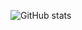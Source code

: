<!-- ### Hi there 👋



<!--
**IT21276446/IT21276446** is a ✨ _special_ ✨ repository because its `README.md` (this file) appears on your GitHub profile.

Here are some ideas to get you started:

- 🔭 I’m currently working on ...
- 🌱 I’m currently learning ...
- 👯 I’m looking to collaborate on ...
- 🤔 I’m looking for help with ...
- 💬 Ask me about ...
- 📫 How to reach me: ...
- 😄 Pronouns: ...
- ⚡ Fun fact: ...
-->

<!--  <h5>Languages and Tools</h5>
  <p align="left"> -->
<!--          <img src="https://cdn.jsdelivr.net/gh/devicons/devicon/icons/androidstudio/androidstudio-original.svg" width="30" height="30" />
            <img src="https://cdn.jsdelivr.net/gh/devicons/devicon/icons/pycharm/pycharm-original.svg" width="30" height="30"/>
            <img src="https://cdn.jsdelivr.net/gh/devicons/devicon/icons/vscode/vscode-original.svg" width="30" height="30" />  
            <img src="https://cdn.jsdelivr.net/gh/devicons/devicon/icons/visualstudio/visualstudio-plain.svg" width="30" height="30" />                      
            <img src="https://cdn.jsdelivr.net/gh/devicons/devicon/icons/rstudio/rstudio-original.svg" width="30" height="30" />
            <img src="https://cdn.jsdelivr.net/gh/devicons/devicon/icons/java/java-original.svg" width="30" height="30" />
            <img src="https://cdn.jsdelivr.net/gh/devicons/devicon/icons/kotlin/kotlin-original.svg" width="30" height="30" />
            <img src="https://cdn.jsdelivr.net/gh/devicons/devicon/icons/html5/html5-original.svg" width="30" height="30"/>  
            <img src="https://cdn.jsdelivr.net/gh/devicons/devicon/icons/bootstrap/bootstrap-original.svg" width="30" height="30"/>                  
            <img src="https://cdn.jsdelivr.net/gh/devicons/devicon/icons/css3/css3-original.svg" width="30" height="30"/>          
            <img src="https://cdn.jsdelivr.net/gh/devicons/devicon/icons/php/php-original.svg" width="30" height="30"/>  
            <img src="https://cdn.jsdelivr.net/gh/devicons/devicon/icons/mysql/mysql-original.svg" width="30" height="30"/>                  
            <img src="https://cdn.jsdelivr.net/gh/devicons/devicon/icons/c/c-original.svg" width="30" height="30"/>          
            <img src="https://cdn.jsdelivr.net/gh/devicons/devicon/icons/cplusplus/cplusplus-original.svg" width="30" height="30"/>                    
            <img src="https://cdn.jsdelivr.net/gh/devicons/devicon/icons/javascript/javascript-original.svg" width="30" height="30"/>          
            <img src="https://cdn.jsdelivr.net/gh/devicons/devicon/icons/react/react-original.svg" width="30" height="30"/> 
            <img src="https://cdn.jsdelivr.net/gh/devicons/devicon/icons/mongodb/mongodb-original.svg" width="30" height="30"/>          
            <img src="https://cdn.jsdelivr.net/gh/devicons/devicon/icons/express/express-original.svg" width="30" height="30"/>          
            <img src="https://cdn.jsdelivr.net/gh/devicons/devicon/icons/nodejs/nodejs-original.svg" width="30" height="30"/>       -->
<!--   </p> -->



           
          

<!-- [![@ashvini's Holopin board](https://holopin.me/ashvini)](https://holopin.io/@ashvini) -->


![GitHub stats](https://github-readme-stats.vercel.app/api?username=IT21276446&show_icons=true&theme=codeSTACKr)
<!-- ![Snake animation](https://github.com/thepiyushmalhotra/thepiyushmalhotra/blob/output/github-contribution-grid-snake.svg) -->


<!--![Top Langs](https://github-readme-stats.vercel.app/api/top-langs/?username=IT21276446&theme=tokyonight)-->
